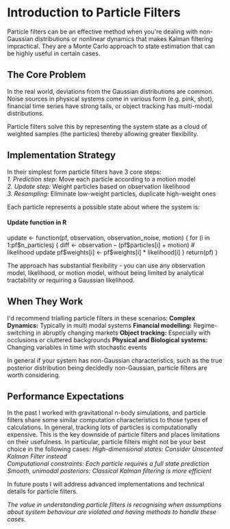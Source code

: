 # Introduction to Particle Filters

Particle filters can be an effective method when you're dealing with non-Gaussian distributions or nonlinear dynamics that makes Kalman filtering impractical. They are a Monte Carlo approach to state estimation that can be highly useful in certain cases.

## The Core Problem

In the real world, deviations from the Gaussian distributions are common. Noise sources in physical systems come in various form (e.g. pink, shot), financial time series have strong tails, or object tracking has multi-modal distributions.

Particle filters solve this by representing the system state as a cloud of weighted samples (the particles) thereby allowing greater flexibility.

## Implementation Strategy

In their simplest form particle filters have 3 core steps:  
*1. Prediction step:* Move each particle according to a motion model  
*2. Update step:* Weight particles based on observation likelihood  
*3. Resampling:* Eliminate low-weight particles, duplicate high-weight ones

Each particle represents a possible state about where the system is:  

#### Update function in R
update <- function(pf, observation, observation_noise, motion) {
  for (i in 1:pf$n_particles) {
    diff <- observation – (pf$particles[i] + motion)
    #  likelihood update
    pf$weights[i] <- pf$weights[i] * likelihood[i]
  }
  return(pf)
}

The approach has substantial flexibility - you can use any observation model, likelihood, or motion model, without being limited by analytical tractability or requiring a  Gaussian likelihood.

## When They Work
I'd recommend trialling particle filters in these scenarios:
**Complex Dynamics:** Typically in multi modal systems
**Financial modelling:** Regime-switching in abruptly changing markets 
**Object tracking:** Especially with occlusions or cluttered backgrounds 
**Physical and Biological systems:** Changing variables in time with stochastic events 

In general if your system has non-Gaussian characteristics, such as the true posterior distribution being decidedly non-Gaussian, particle filters are worth considering. 

## Performance Expectations

In the past I worked with gravitational n-body simulations, and particle filters share some similar computation characteristics to those types of calculations. In general, tracking lots of particles is computationally expensive. This is the key downside of particle filters and places limitations on their usefulness. In particular, particle filters might not be your best choice in the following cases:
*High-dimensional states: Consider Unscented Kalman Filter instead*  
*Computational constraints: Each particle requires a full state prediction*  
*Smooth, unimodal posteriors: Classical Kalman filtering is more efficient*  

In future posts I will address advanced implementations and technical details for particle filters.  

*The value in understanding particle filters is recognising when assumptions about system behaviour are violated and having methods to handle these cases.*

